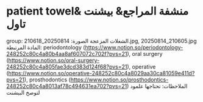# patient towel& منشفة المراجع& بيشنت تاول

group: الشغلات المزعجة
الصورة: 20250814_210618.jpg, 20250814_210605.jpg
المادة المرتبطة: periodontology (https://www.notion.so/periodontology-248252c80c4a80b4aa8af607072c702f?pvs=21), oral surgery (https://www.notion.so/oral-surgery-248252c80c4a805fae3dcd383d124f68?pvs=21), operative (https://www.notion.so/operative-248252c80c4a8029aa30ca81059e411d?pvs=21), prosthodontics (https://www.notion.so/prosthodontics-248252c80c4a8013af78c494631ea702?pvs=21)
الملاحظات: تحتاجها علمود لتوصخ البيشنت
